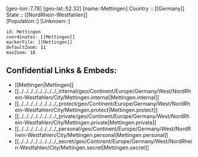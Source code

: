 ﻿---
location: [52.32,7.78] 
mapzoom: [7,12] 
mapmarker: city 
type: City
tags:
- geo/City


SpocWebEntityId: 32444
isDeleted: false
confidential: public

---
[geo-lon::7.78] 
[geo-lat::52.32] 
[name::Mettingen] 
Country :: [[Germany]]  
State :: [[NordRhein-Westfahlen]]  
[Population::] 
[Unknown::] 


```leaflet
id: Mettingen
coordinates: [[Mettingen]] 
markerFile: [[Mettingen]] 
defaultZoom: 11 
maxZoom: 18
```


## Confidential Links & Embeds: 
- [[Mettingen|Mettingen]]  
- [[../../../../../../../../_internal/geo/Continent/Europe/Germany/West/NordRhein-Westfahlen/City/Mettingen.internal|Mettingen.internal]] 
- [[../../../../../../../../_protect/geo/Continent/Europe/Germany/West/NordRhein-Westfahlen/City/Mettingen.protect|Mettingen.protect]] 
- [[../../../../../../../../_private/geo/Continent/Europe/Germany/West/NordRhein-Westfahlen/City/Mettingen.private|Mettingen.private]] 
- [[../../../../../../../../_personal/geo/Continent/Europe/Germany/West/NordRhein-Westfahlen/City/Mettingen.personal|Mettingen.personal]] 
- [[../../../../../../../../_secret/geo/Continent/Europe/Germany/West/NordRhein-Westfahlen/City/Mettingen.secret|Mettingen.secret]] 
